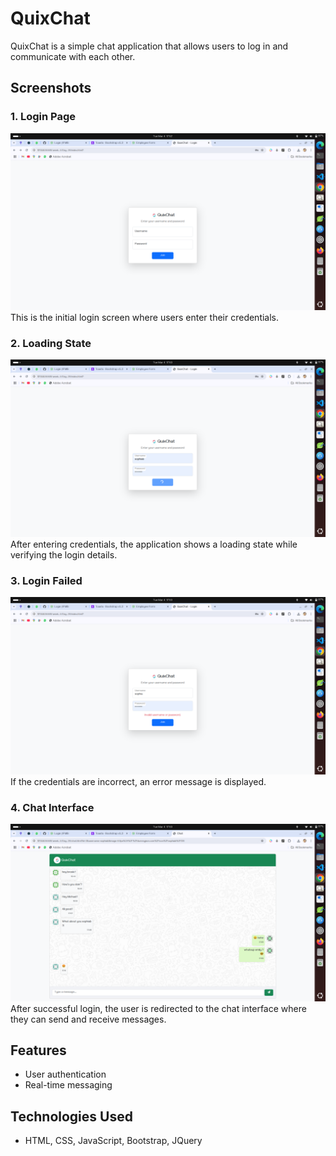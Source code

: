 # QuixChat

QuixChat is a simple chat application that allows users to log in and communicate with each other.

## Screenshots

### 1. Login Page

![Login Screen](assets/login.png)
This is the initial login screen where users enter their credentials.

### 2. Loading State

![Loading Screen](assets/login%20loading.png)
After entering credentials, the application shows a loading state while verifying the login details.

### 3. Login Failed

![Login Failed](assets/login%20failed.png)
If the credentials are incorrect, an error message is displayed.

### 4. Chat Interface

![Chat Screen](assets/chat.png)
After successful login, the user is redirected to the chat interface where they can send and receive messages.

## Features

- User authentication
- Real-time messaging

## Technologies Used

- HTML, CSS, JavaScript, Bootstrap, JQuery
